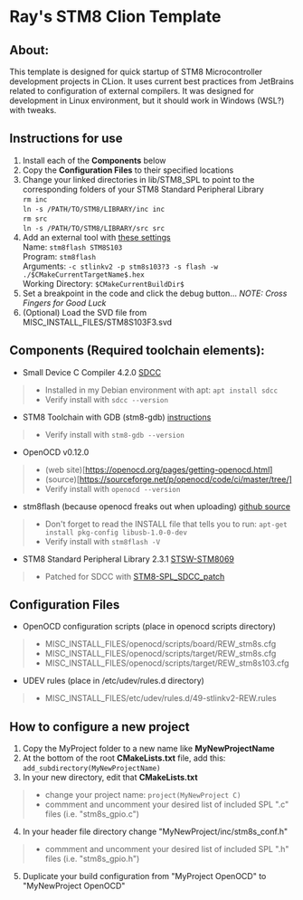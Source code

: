 # Ray's STM8 Clion Template

## About:
This template is designed for quick startup of STM8 Microcontroller development projects in CLion. It uses current best
practices from JetBrains related to configuration of external compilers. It was designed for development in Linux environment,
but it should work in Windows (WSL?) with tweaks.

## Instructions for use
1. Install each of the **Components** below
2. Copy the **Configuration Files** to their specified locations
3. Change your linked directories in lib/STM8_SPL to point to the corresponding folders of your STM8 Standard Peripheral Library <br>
`rm inc` <br>
`ln -s /PATH/TO/STM8/LIBRARY/inc inc` <br>
`rm src` <br>
`ln -s /PATH/TO/STM8/LIBRARY/src src` <br>
4. Add an external tool with [these settings](./MISC_INSTALL_FILES/stm8flash.png) <br>
Name: `stm8flash STM8S103` <br>
Program: `stm8flash` <br>
Arguments: `-c stlinkv2 -p stm8s103?3 -s flash -w ./$CMakeCurrentTargetName$.hex` <br>
Working Directory: `$CMakeCurrentBuildDir$` <br>
5. Set a breakpoint in the code and click the debug button... *NOTE: Cross Fingers for Good Luck*
6. (Optional) Load the SVD file from MISC_INSTALL_FILES/STM8S103F3.svd

## Components (Required toolchain elements):
* Small Device C Compiler 4.2.0 [SDCC](https://sdcc.sourceforge.net/)
>* Installed in my Debian environment with apt: `apt install sdcc`
>* Verify install with `sdcc --version`
* STM8 Toolchain with GDB (stm8-gdb) [instructions](https://stm8-binutils-gdb.sourceforge.io/)
>* Verify install with `stm8-gdb --version`
* OpenOCD v0.12.0
>* (web site)[https://openocd.org/pages/getting-openocd.html]
>* (source)[https://sourceforge.net/p/openocd/code/ci/master/tree/]
>* Verify install with `openocd --version`
* stm8flash (because openocd freaks out when uploading) [github source](https://github.com/vdudouyt/stm8flash)
>* Don't forget to read the INSTALL file that tells you to run: `apt-get install pkg-config libusb-1.0-0-dev`
>* Verify install with `stm8flash -V`
* STM8 Standard Peripheral Library 2.3.1 [STSW-STM8069](https://www.st.com/en/embedded-software/stsw-stm8069.html)
>* Patched for SDCC with [STM8-SPL_SDCC_patch](https://github.com/gicking/STM8-SPL_SDCC_patch)

## Configuration Files
* OpenOCD configuration scripts (place in openocd scripts directory)
>* MISC_INSTALL_FILES/openocd/scripts/board/REW_stm8s.cfg
>* MISC_INSTALL_FILES/openocd/scripts/target/REW_stm8s.cfg
>* MISC_INSTALL_FILES/openocd/scripts/target/REW_stm8s103.cfg
* UDEV rules (place in /etc/udev/rules.d directory)
>* MISC_INSTALL_FILES/etc/udev/rules.d/49-stlinkv2-REW.rules

## How to configure a new project ##
1. Copy the MyProject folder to a new name like **MyNewProjectName**
2. At the bottom of the root **CMakeLists.txt** file, add this: `add_subdirectory(MyNewProjectName)`
3. In your new directory, edit that **CMakeLists.txt**
>* change your project name: `project(MyNewProject C)` 
>* commment and uncomment your desired list of included SPL ".c" files (i.e. "stm8s_gpio.c")
4. In your header file directory change "MyNewProject/inc/stm8s_conf.h"
>* commment and uncomment your desired list of included SPL ".h" files (i.e. "stm8s_gpio.h")
5. Duplicate your build configuration from "MyProject OpenOCD" to "MyNewProject OpenOCD"

